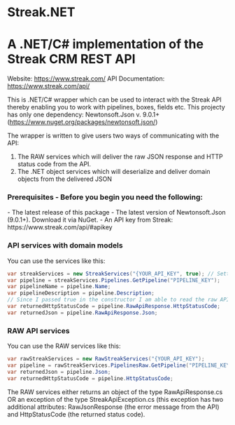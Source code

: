 # Streak.NET
<h1>A .NET/C# implementation of the Streak CRM REST API</h1>

Website: https://www.streak.com/
API Documentation: https://www.streak.com/api/

This is .NET/C# wrapper which can be used to interact with the Streak API thereby enabling you to work with pipelines, boxes, fields etc. This projecty has only one dependency: Newtonsoft.Json v. 9.0.1+ (https://www.nuget.org/packages/newtonsoft.json/) 

The wrapper is written to give users two ways of communicating with the API: 

1. The RAW services which will deliver the raw JSON response and HTTP status code from the API. 
2. The .NET object services which will deserialize and deliver domain objects from the delivered JSON

<h3>Prerequisites - Before you begin you need the following:</h3>
- The latest release of this package
- The latest version of Newtonsoft.Json (9.0.1+). Download it via NuGet.
- An API key from Streak: https://www.streak.com/api/#apikey

<h3>API services with domain models</h3>
You can use the services like this:

```C#
var streakServices = new StreakServices("{YOUR_API_KEY", true); // Setting true to include the raw response from the API (see below)
var pipeline = streakServices.Pipelines.GetPipeline("PIPELINE_KEY");
var pipelineName = pipeline.Name;
var pipelineDescription = pipeline.Description;
// Since I passed true in the constructor I am able to read the raw API response as well like this (will be null if false is passed):
var returnedHttpStatusCode = pipeline.RawApiResponse.HttpStatusCode;
var returnedJson = pipeline.RawApiResponse.Json;
```

<h3>RAW API services</h3>
You can use the RAW services like this:

```C#
var rawStreakServices = new RawStreakServices("{YOUR_API_KEY");
var pipeline = rawStreakServices.PipelinesRaw.GetPipeline("PIPELINE_KEY");
var returnedJson = pipeline.Json;
var returnedHttpStatusCode = pipeline.HttpStatusCode;
```

The RAW services either returns an object of the type RawApiResponse.cs OR an exception of the type StreakApiException.cs (this exception has two additional attributes: RawJsonResponse (the error message from the API) and HttpStatusCode (the returned status code).
